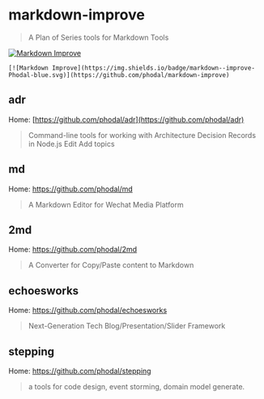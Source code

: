 # markdown-improve

> A Plan of Series tools for Markdown Tools

[![Markdown Improve](https://img.shields.io/badge/markdown--improve-Phodal-blue.svg)](https://github.com/phodal/markdown-improve)

```
[![Markdown Improve](https://img.shields.io/badge/markdown--improve-Phodal-blue.svg)](https://github.com/phodal/markdown-improve)
```

adr
---

Home: [https://github.com/phodal/adr](https://github.com/phodal/adr)

> Command-line tools for working with Architecture Decision Records in Node.js Edit
Add topics

md
---

Home: https://github.com/phodal/md

> A Markdown Editor for Wechat Media Platform

2md
---

Home: https://github.com/phodal/2md

> A Converter for Copy/Paste content to Markdown

echoesworks
---

Home: https://github.com/phodal/echoesworks

> Next-Generation Tech Blog/Presentation/Slider Framework

stepping
---

Home: https://github.com/phodal/stepping

>  a tools for code design, event storming, domain model generate.
